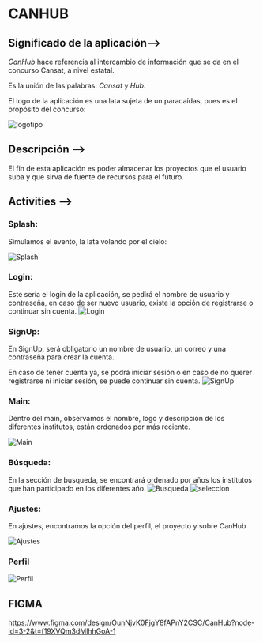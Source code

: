 # CANHUB

## Significado de la aplicación-->

*CanHub* hace referencia al intercambio de información que se da en el concurso Cansat, a nivel estatal.

Es la unión de las palabras: _Cansat_ y _Hub_.

El logo de la aplicación es una lata sujeta de un paracaídas, pues es el propósito del concurso:

![logotipo](img/logotipo.png)

## Descripción -->

El fin de esta aplicación es poder almacenar los proyectos que el usuario suba y
que sirva de fuente de recursos para el futuro.


## Activities -->

### Splash:

Simulamos el evento, la lata volando por el cielo:

![Splash](img/Splash.png)

### Login:
Este sería el login de la aplicación, se pedirá el nombre de usuario
y contraseña, en caso de ser nuevo usuario, existe la opción de registrarse o continuar sin cuenta.
![Login](img/Login.png)

### SignUp:
En SignUp, será obligatorio un nombre de usuario, un correo y una contraseña
para crear la cuenta. 

En caso de tener cuenta ya, se podrá iniciar sesión o en caso de
no querer registrarse ni iniciar sesión, se puede continuar sin cuenta.
![SignUp](img/SignUp.png)

### Main:
Dentro del main, observamos el nombre, logo y descripción de los diferentes
institutos, están ordenados por más reciente.

![Main](img/Inicio.png)

### Búsqueda:
En la sección de busqueda, se encontrará ordenado por años los institutos 
que han participado en los diferentes año.
![Busqueda](img/Busqueda.png) 
![seleccion](img/Seleccion.png)


### Ajustes:
En ajustes, encontramos la opción del perfil, el proyecto y sobre CanHub

![Ajustes](img/Ajustes.png)
### Perfil

![Perfil](img/Perfil.png)


## FIGMA
https://www.figma.com/design/OunNjvK0FjgY8fAPnY2CSC/CanHub?node-id=3-2&t=f19XVQm3dMlhhGoA-1
